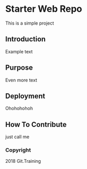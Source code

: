 # Starter Web Repo

This is a simple project

## Introduction

Example text

## Purpose

Even more text

## Deployment

Ohohohohoh

## How To Contribute

just call me

### Copyright

2018 Git.Training
